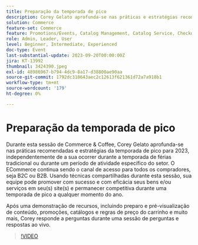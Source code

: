 ```yaml
---
title: Preparação da temporada de pico
description: Corey Gelato aprofunda-se nas práticas e estratégias recomendadas para a época de pico, aprenda a promover com sucesso e de forma eficaz seus bens e/ou serviços em seu(s) site(s) e se manter competitivo durante uma época de pico a qualquer momento do ano. Após uma demonstração de recursos, incluindo preparo e pré-visualização de conteúdo, promoções, catálogos e regras de preço do carrinho e muito mais, Corey responde a perguntas durante uma sessão de perguntas e respostas ao vivo.
solution: Commerce
feature-set: Commerce
feature: Promotions/Events, Catalog Management, Catalog Service, Checkout, Best Practices, Price Rules
role: Admin, Leader, User
level: Beginner, Intermediate, Experienced
doc-type: Event
last-substantial-update: 2023-09-20T00:00:00Z
jira: KT-13992
thumbnail: 3424390.jpeg
exl-id: 48986967-b794-4dc9-8a17-d38800ae90aa
source-git-commit: 1792dc318643aec2c12613f621361d72a7a918b1
workflow-type: tm+mt
source-wordcount: '179'
ht-degree: 0%

---
```


# Preparação da temporada de pico

Durante esta sessão de Commerce &amp; Coffee, Corey Gelato aprofunda-se nas práticas recomendadas e estratégias da temporada de pico para 2023, independentemente de a sua ocorrer durante a temporada de férias tradicional ou durante um período de atividade específico do setor. O ECommerce continua sendo o canal de acesso para todos os compradores, seja B2C ou B2B. Usando técnicas compartilhadas durante esta sessão, sua equipe pode promover com sucesso e com eficácia seus bens e/ou serviços em seu(s) site(s) e permanecer competitiva durante uma temporada de pico a qualquer momento do ano.

Após uma demonstração de recursos, incluindo preparo e pré-visualização de conteúdo, promoções, catálogos e regras de preço do carrinho e muito mais, Corey responde a perguntas durante uma sessão de perguntas e respostas ao vivo.

>[!VIDEO](https://video.tv.adobe.com/v/3424390/?learn=on)
